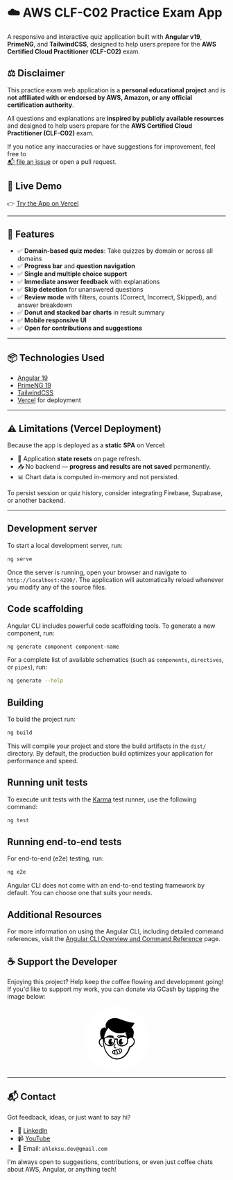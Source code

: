 # ☁️ AWS CLF-C02 Practice Exam App

A responsive and interactive quiz application built with **Angular v19**, **PrimeNG**, and **TailwindCSS**, designed to help users prepare for the **AWS Certified Cloud Practitioner (CLF-C02)** exam.

## ⚖️ Disclaimer

This practice exam web application is a **personal educational project** and is **not affiliated with or endorsed by AWS, Amazon, or any official certification authority**.

All questions and explanations are **inspired by publicly available resources** and designed to help users prepare for the **AWS Certified Cloud Practitioner (CLF-C02)** exam.

If you notice any inaccuracies or have suggestions for improvement, feel free to  
[📬 file an issue](https://github.com/ahleksu/aws-clf-prac-app/issues) or open a pull request.


## 🚀 Live Demo

👉 [Try the App on Vercel](https://aws-practice-quiz.vercel.app)

---

## 🎯 Features

- ✅ **Domain-based quiz modes**: Take quizzes by domain or across all domains
- ✅ **Progress bar** and **question navigation**
- ✅ **Single and multiple choice support**
- ✅ **Immediate answer feedback** with explanations
- ✅ **Skip detection** for unanswered questions
- ✅ **Review mode** with filters, counts (Correct, Incorrect, Skipped), and answer breakdown
- ✅ **Donut and stacked bar charts** in result summary
- ✅ **Mobile responsive UI**
- ✅ **Open for contributions and suggestions**

---

## 📦 Technologies Used

- [Angular 19](https://angular.io/)
- [PrimeNG 19](https://primeng.org/)
- [TailwindCSS](https://tailwindcss.com/)
- [Vercel](https://vercel.com/) for deployment

---

## ⚠️ Limitations (Vercel Deployment)

Because the app is deployed as a **static SPA** on Vercel:
- 🧭 Application **state resets** on page refresh.
- 📥 No backend — **progress and results are not saved** permanently.
- 📊 Chart data is computed in-memory and not persisted.

To persist session or quiz history, consider integrating Firebase, Supabase, or another backend.

---

## Development server

To start a local development server, run:

```bash
ng serve
```

Once the server is running, open your browser and navigate to `http://localhost:4200/`. The application will automatically reload whenever you modify any of the source files.

## Code scaffolding

Angular CLI includes powerful code scaffolding tools. To generate a new component, run:

```bash
ng generate component component-name
```

For a complete list of available schematics (such as `components`, `directives`, or `pipes`), run:

```bash
ng generate --help
```

## Building

To build the project run:

```bash
ng build
```

This will compile your project and store the build artifacts in the `dist/` directory. By default, the production build optimizes your application for performance and speed.

## Running unit tests

To execute unit tests with the [Karma](https://karma-runner.github.io) test runner, use the following command:

```bash
ng test
```

## Running end-to-end tests

For end-to-end (e2e) testing, run:

```bash
ng e2e
```

Angular CLI does not come with an end-to-end testing framework by default. You can choose one that suits your needs.

## Additional Resources

For more information on using the Angular CLI, including detailed command references, visit the [Angular CLI Overview and Command Reference](https://angular.dev/tools/cli) page.

## ☕ Support the Developer

Enjoying this project? Help keep the coffee flowing and development going!  
If you'd like to support my work, you can donate via GCash by tapping the image below:

<a href="https://gcash-donations-qr.s3.ap-southeast-2.amazonaws.com/GCash-QR.jpg" target="_blank" rel="noopener noreferrer">
  <img src="public/ahleksu-notion-face.png" alt="Buy Me a Coffee" width="150" style="border-radius: 50%; display: block; margin: 0 auto;" />
</a>

---

## 📬 Contact

Got feedback, ideas, or just want to say hi?

- 🔗 [LinkedIn](https://www.linkedin.com/in/ahleksu)
- 📹 [YouTube](https://youtube.com/@ahleksu)
- 💼 Email: `ahleksu.dev@gmail.com`

I'm always open to suggestions, contributions, or even just coffee chats about AWS, Angular, or anything tech!
